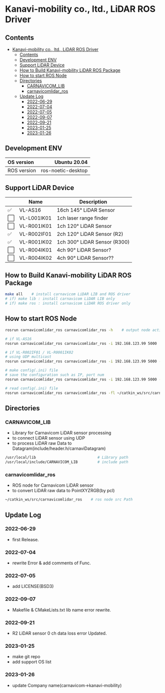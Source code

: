 # Kanavi-mobility co., ltd., LiDAR ROS Driver

## Contents

- [Kanavi-mobility co., ltd., LiDAR ROS Driver](#kanavi-mobility-co-ltd-lidar-ros-driver)
  - [Contents](#contents)
  - [Development ENV](#development-env)
  - [Support LiDAR Device](#support-lidar-device)
  - [How to Build Kanavi-mobility LiDAR ROS Package](#how-to-build-kanavi-mobility-lidar-ros-package)
  - [How to start ROS Node](#how-to-start-ros-node)
  - [Directories](#directories)
    - [CARNAVICOM\_LIB](#carnavicom_lib)
    - [carnavicomlidar\_ros](#carnavicomlidar_ros)
  - [Update Log](#update-log)
    - [2022-06-29](#2022-06-29)
    - [2022-07-04](#2022-07-04)
    - [2022-07-05](#2022-07-05)
    - [2022-09-07](#2022-09-07)
    - [2022-09-21](#2022-09-21)
    - [2023-01-25](#2023-01-25)
    - [2023-01-26](#2023-01-26)

## Development ENV

| OS version  |       Ubuntu 20.04 |
| :---------- | -----------------: |
| ROS version | ros-noetic-desktop |

## Support LiDAR Device

|     | Name        | Description                                     |
| --- | ----------- | ----------------------------------------------- |
| ✅   | VL-AS16     | 16ch 145&deg; LiDAR Sensor       |
| ⬜️   | VL-L001IK01 | 1ch laser range finder                          |
| ⬜️   | VL-R001IK01 | 1ch 120&deg; LiDAR Sensor        |
| ✅   | VL-R002IF01 | 2ch 120&deg; LiDAR Sensor (R2)   |
| ✅   | VL-R001IK02 | 1ch 300&deg; LiDAR Sensor (R300) |
| ⬜️   | VL-R004IK01 | 4ch 90&deg; LiDAR Sensor?        |
| ⬜️   | VL-R004IK02 | 4ch 90&deg; LiDAR Sensor??       |

## How to Build Kanavi-mobility LiDAR ROS Package

```sh
make all    # install carnavicom LiDAR LIB and ROS driver
# if) make lib : install carnavicom LiDAR LIB only
# if) make ros : install carnavicom LiDAR ROS driver only
```

## How to start ROS Node

```sh
rosrun carnavicomlidar_ros carnavicomlidar_ros -h    # output node active option

# if VL-AS16
rosrun carnavicomlidar_ros carnavicomlidar_ros -i 192.168.123.99 5000

# if VL-R002IF01 / VL-R0001IK02
# using UDP multicast
rosrun carnavicomlidar_ros carnavicomlidar_ros -i 192.168.123.99 5000 -m 224.0.0.5

# make config(.ini) file
# save the configuration such as IP, port num
rosrun carnavicomlidar_ros carnavicomlidar_ros -i 192.168.123.99 5000 -fs config.ini

# read config(.ini) file
rosrun carnavicomlidar_ros carnavicomlidar_ros -fl ~/catkin_ws/src/carnavicomlidar_ros/config/config.ini
```

## Directories

### CARNAVICOM_LIB

- Library for Carnavicom LiDAR sensor processing
- to connect LiDAR sensor using UDP
- to process LiDAR raw Data to Datagram(include/header.h/carnaviDatagram)

```sh
/usr/local/lib                            # Library path
/usr/local/include/CARNAVICOM_LIB         # include path
```

### carnavicomlidar_ros

- ROS node for Carnavicom LiDAR sensor
- to convert LiDAR raw data to PointXYZRGB(by pcl)

```sh
~/catkin_ws/src/carnavicomlidar_ros    # ros node src Path
```

## Update Log

### 2022-06-29

- first Release.

### 2022-07-04

- rewrite Error & add comments of Func.

### 2022-07-05

- add LICENSE(BSD3)

### 2022-09-07

- Makefile & CMakeLists.txt lib name error rewrite.

### 2022-09-21

- R2 LiDAR sensor 0 ch data loss error Updated.

### 2023-01-25

- make git repo
- add support OS list

### 2023-01-26

- update Company name(carnavicom->kanavi-mobility)
